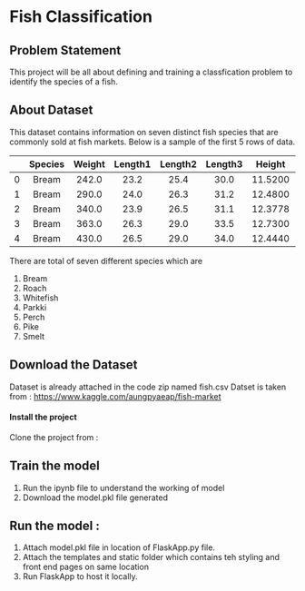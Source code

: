 # Fish Classification

## Problem Statement
This project will be all about defining and training a classfication problem to identify the species of a fish.

## About Dataset
This dataset contains information on seven distinct fish species that are commonly sold at fish markets.
Below is a sample of the first 5 rows of data.

|   | Species | Weight | Length1 | Length2 | Length3 |  Height |  Width |
|:-:|:-------:|:------:|:-------:|:-------:|:-------:|:-------:|:------:|
| 0 |  Bream  |  242.0 |   23.2  |   25.4  |   30.0  | 11.5200 | 4.0200 |
| 1 |  Bream  |  290.0 |   24.0  |   26.3  |   31.2  | 12.4800 | 4.3056 |
| 2 |  Bream  |  340.0 |   23.9  |   26.5  |   31.1  | 12.3778 | 4.6961 |
| 3 |  Bream  |  363.0 |   26.3  |   29.0  |   33.5  | 12.7300 | 4.4555 |
| 4 |  Bream  |  430.0 |   26.5  |   29.0  |   34.0  | 12.4440 | 5.1340 |

There are total of seven different species which are 
1. Bream
2. Roach
3. Whitefish
4. Parkki
5. Perch
6. Pike
7. Smelt

## Download the Dataset
Dataset is already attached in  the code zip named fish.csv
Datset is taken from  : https://www.kaggle.com/aungpyaeap/fish-market

#### Install the project
Clone the project from  : 

## Train the model
1. Run the ipynb file to understand the working of model 
2. Download the model.pkl file generated 

## Run the model : 
1. Attach model.pkl file in location of FlaskApp.py file.
2. Attach the templates and static folder which contains teh styling and front end pages on same location
3. Run FlaskApp to host it locally.

